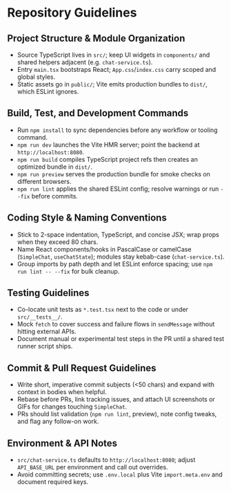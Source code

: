 # Repository Guidelines

## Project Structure & Module Organization
- Source TypeScript lives in `src/`; keep UI widgets in `components/` and shared helpers adjacent (e.g. `chat-service.ts`).
- Entry `main.tsx` bootstraps React; `App.css`/`index.css` carry scoped and global styles.
- Static assets go in `public/`; Vite emits production bundles to `dist/`, which ESLint ignores.

## Build, Test, and Development Commands
- Run `npm install` to sync dependencies before any workflow or tooling command.
- `npm run dev` launches the Vite HMR server; point the backend at `http://localhost:8080`.
- `npm run build` compiles TypeScript project refs then creates an optimized bundle in `dist/`.
- `npm run preview` serves the production bundle for smoke checks on different browsers.
- `npm run lint` applies the shared ESLint config; resolve warnings or run `--fix` before commits.

## Coding Style & Naming Conventions
- Stick to 2-space indentation, TypeScript, and concise JSX; wrap props when they exceed 80 chars.
- Name React components/hooks in PascalCase or camelCase (`SimpleChat`, `useChatState`); modules stay kebab-case (`chat-service.ts`).
- Group imports by path depth and let ESLint enforce spacing; use `npm run lint -- --fix` for bulk cleanup.

## Testing Guidelines
- Co-locate unit tests as `*.test.tsx` next to the code or under `src/__tests__/`.
- Mock `fetch` to cover success and failure flows in `sendMessage` without hitting external APIs.
- Document manual or experimental test steps in the PR until a shared test runner script ships.

## Commit & Pull Request Guidelines
- Write short, imperative commit subjects (<50 chars) and expand with context in bodies when helpful.
- Rebase before PRs, link tracking issues, and attach UI screenshots or GIFs for changes touching `SimpleChat`.
- PRs should list validation (`npm run lint`, preview), note config tweaks, and flag any follow-on work.

## Environment & API Notes
- `src/chat-service.ts` defaults to `http://localhost:8080`; adjust `API_BASE_URL` per environment and call out overrides.
- Avoid committing secrets; use `.env.local` plus Vite `import.meta.env` and document required keys.
